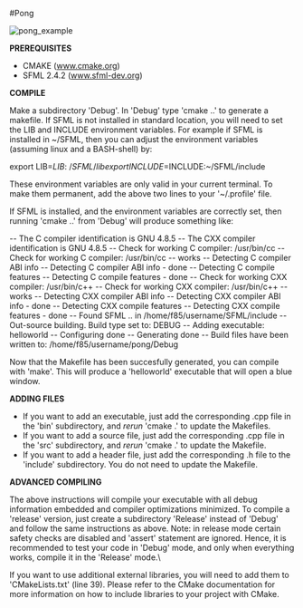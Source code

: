 #Pong

![pong_example](https://user-images.githubusercontent.com/15163499/44619284-ceca9380-a851-11e8-882b-d9e93233ddac.png)


**PREREQUISITES**

- CMAKE (www.cmake.org)
- SFML 2.4.2 (www.sfml-dev.org)



**COMPILE**

Make a subdirectory 'Debug'. In 'Debug' type 'cmake ..' to generate a makefile.  If SFML is not installed in standard location, you will need to set the LIB and INCLUDE environment variables. For example if SFML is installed in ~/SFML, then you can adjust the environment variables (assuming linux and a BASH-shell) by:

export LIB=$LIB:~/SFML/lib
export INCLUDE=$INCLUDE:~/SFML/include

These environment variables are only valid in your current terminal. To make them permanent, add the above two lines to your '~/.profile' file.

If SFML is installed, and the environment variables are correctly set, then running 'cmake ..' from 'Debug' will produce something like:

-- The C compiler identification is GNU 4.8.5
-- The CXX compiler identification is GNU 4.8.5
-- Check for working C compiler: /usr/bin/cc
-- Check for working C compiler: /usr/bin/cc -- works
-- Detecting C compiler ABI info
-- Detecting C compiler ABI info - done
-- Detecting C compile features
-- Detecting C compile features - done
-- Check for working CXX compiler: /usr/bin/c++
-- Check for working CXX compiler: /usr/bin/c++ -- works
-- Detecting CXX compiler ABI info
-- Detecting CXX compiler ABI info - done
-- Detecting CXX compile features
-- Detecting CXX compile features - done
-- Found SFML .. in /home/f85/username/SFML/include
-- Out-source building. Build type set to: DEBUG
-- Adding executable: helloworld
-- Configuring done
-- Generating done
-- Build files have been written to: /home/f85/username/pong/Debug

Now that the Makefile has been succesfully generated, you can compile with 'make'. This will produce a 'helloworld' executable that will open a blue window.


**ADDING FILES**

- If you want to add an executable, just add the corresponding .cpp file in the 'bin' subdirectory, and _rerun_ 'cmake .' to update the Makefiles.
- If you want to add a source file, just add the corresponding .cpp file in the 'src' subdirectory, and _rerun_ 'cmake .' to update the Makefile.
- If you want to add a header file, just add the corresponding .h file to the 'include' subdirectory. You do not need to update the Makefile.


**ADVANCED COMPILING**

The above instructions will compile your executable with all debug information embedded and compiler optimizations minimized.  To compile a 'release' version, just create a subdirectory 'Release' instead of 'Debug' and follow the same instructions as above. Note: in release mode certain safety checks are disabled and 'assert' statement are ignored. Hence, it is recommended to test your code in 'Debug' mode, and only when everything works, compile it in the 'Release' mode.\

If you want to use additional external libraries, you will need to add them to 'CMakeLists.txt' (line 39). Please refer to the CMake documentation for more information on how to include libraries to your project with CMake.